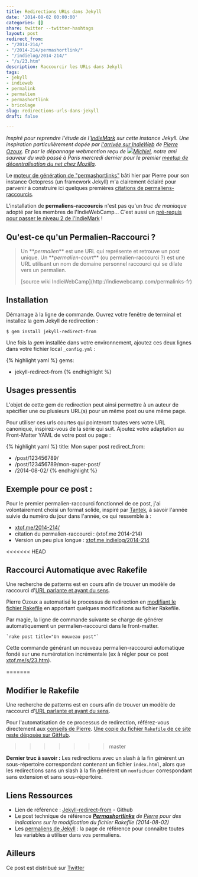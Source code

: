 ```yaml
---
title: Redirections URLs dans Jekyll
date: '2014-08-02 00:00:00'
categories: []
share: twitter --twitter-hashtags
layout: post
redirect_from:
- "/2014-214/"
- "/2014-214/permashortlink/"
- "/indielog/2014-214/"
- "/s/23.htm"
description: Raccourcir les URLs dans Jekyll
tags:
- jekyll
- indieweb
- permalink
- permalien
- permashortlink
- bricolage
slug: redirections-urls-dans-jekyll
draft: false

---
```

*Inspiré pour reprendre l'étude de l'[IndieMark](http://indiewebcamp.com/IndieMark) sur cette instance Jekyll. Une inspiration particulièrement dopée par [l'arrivée sur IndieWeb](http://www.pierre-o.fr/blog/2014/07/30/indieweb/) de <a rel="colleague" title="Pierre Ozoux" href="http://www.pierre-o.fr/" class="h-card microcard">Pierre Ozoux</a>. Et par le dépannage webmention reçu de <span class="h-card microcard" rel="muse friend met"><img class="u-photo" src="https://michielbdejong.com/file/f7e5f8d753328f3c322bb03457e04666/thumb.jpg" />[Michiel](https://michielbdejong.com/)</span>, notre ami sauveur du web passé à Paris <time datetime="2014-07-30">mercredi dernier</time> pour le premier [meetup de décentralisation du net chez Mozilla](http://www.meetup.com/Paris-Meetup-pour-la-decentralisation-dInternet/events/193618842/).*

Le [moteur de génération de "permashortlinks"](http://www.pierre-o.fr/blog/2014/08/02/permashortlinks/) bâti hier par Pierre pour son instance Octopress (un framework Jekyll) m'a clairement éclairé pour parvenir à construire ici quelques premières [citations de permaliens-raccourcis](http://indiewebcamp.com/permashortcitation).

L'installation de **permaliens-raccourcis** n'est pas qu'un *truc de maniaque* adopté par les membres de l'IndieWebCamp... C'est aussi un [pré-requis pour passer le niveau 2 de l'IndieMark](http://indiewebcamp.com/IndieMark#Level_2_syndication) ! 

## Qu'est-ce qu'un Permalien-Raccourci ?

<blockquote><p>Un **<dfn>permalien</dfn>** est une URL qui représente et retrouve un post unique. Un **<dfn>permalien-court</dfn>** (ou permalien-raccourci ?) est une URL utilisant un nom de domaine personnel raccourci qui se dilate vers un permalien.</p>
<footer class="p-name u-url">[source wiki IndieWebCamp](http://indiewebcamp.com/permalinks-fr)</footer>
</blockquote>


## Installation 

Démarrage à la ligne de commande. Ouvrez votre fenêtre de terminal et installez la gem Jekyll de redirection :

    $ gem install jekyll-redirect-from

Une fois la *gem* installée dans votre environnement, ajoutez ces deux lignes dans votre fichier local `_config.yml` :

{% highlight yaml %}
gems:
  - jekyll-redirect-from
{% endhighlight %}

## Usages pressentis  

L'objet de cette gem de redirection peut ainsi permettre à un auteur de spécifier une ou plusieurs URL(s) pour un même post ou une même page.

Pour utiliser ces urls courtes qui pointeront toutes vers votre URL canonique, inspirez-vous de la série qui suit. 
Ajoutez votre adaptation au Front-Matter YAML de votre post ou page : 

{% highlight yaml %}
title: Mon super post
redirect_from:
  - /post/123456789/
  - /post/123456789/mon-super-post/
  - /2014-08-02/
{% endhighlight %}

## Exemple pour ce post : 

Pour le premier permalien-raccourci fonctionnel de ce post, j'ai volontairement choisi un format solide, inspiré par <span class="h-card">[Tantek](http://tantek.com/)</span>, à savoir l'année suivie du numéro du jour dans l'année, ce qui ressemble à :  

- [xtof.me/2014-214/](http://xtof.me/2014-214/) 
- citation du permalien-raccourci : (xtof.me 2014-214)
- Version un peu plus longue : [xtof.me indielog/2014-214](http://xtof.me/indielog/2014-214) 

<<<<<<< HEAD
## Raccourci Automatique avec Rakefile

Une recherche de patterns est en cours afin de trouver un modèle de raccourci d'[URL parlante et ayant du sens](http://christopheducamp.com/b/2013-04-14/les-urls-sont-pour-les-humains/). 

Pierre Ozoux a automatisé le processus de redirection en [modifiant le fichier Rakefile](http://www.pierre-o.fr/blog/2014/08/02/permashortlinks/) en apportant quelques modifications au fichier Rakefile. 

Par magie, la ligne de commande suivante se charge de générer automatiquement un permalien-raccourci dans le front-matter.
    
    `rake post title="Un nouveau post"` 
    
Cette commande générant un nouveau permalien-raccourci automatique  fondé sur une numérotation incrémentale (ex à régler pour ce post [xtof.me/s/23.htm](http://xtof.me/s/23.htm)).  

=======
## Modifier le Rakefile

Une recherche de patterns est en cours afin de trouver un modèle de raccourci d'[URL parlante et ayant du sens](http://christopheducamp.com/b/2013-04-14/les-urls-sont-pour-les-humains/). 

Pour l'automatisation de ce processus de redirection, référez-vous directement aux [conseils de Pierre](http://www.pierre-o.fr/blog/2014/08/02/permashortlinks/). [Une copie du fichier `Rakefile` de ce site reste déposée sur GitHub](https://github.com/ChristopheDucamp/christopheducamp.github.io/blob/master/rakefile).  
>>>>>>> master

**Dernier truc à savoir :** Les redirections avec un slash à la fin génèrent un sous-répertoire correspondant contenant un fichier `index.html`, alors que les redirections sans un slash à la fin générent un `nomfichier` correspondant sans extension et sans sous-répertoire.

## Liens Ressources 
- Lien de référence : [Jekyll-redirect-from](https://github.com/jekyll/jekyll-redirect-from) - Github
- Le post technique de référence <cite class="h-cite">**<span class="url p-name">[Permashortlinks](http://www.pierre-o.fr/blog/2014/08/02/permashortlinks/)</span>** de <abbr class="p-author h-card" title="Pierre Ozoux">Pierre</abbr> pour des indications sur la modification du fichier Rakefile (<time class="dt-published">2014-08-02</time>)</cite> 
- Les [permaliens de Jekyll](http://jekyllrb.com/docs/permalinks/) : la page de référence pour connaître toutes les variables à utiliser dans vos permaliens.

## Ailleurs  
Ce post est distribué sur <a href="https://twitter.com/xtof_fr/status/495695580291928064" rel="syndication" class="u-syndication">Twitter</a>
